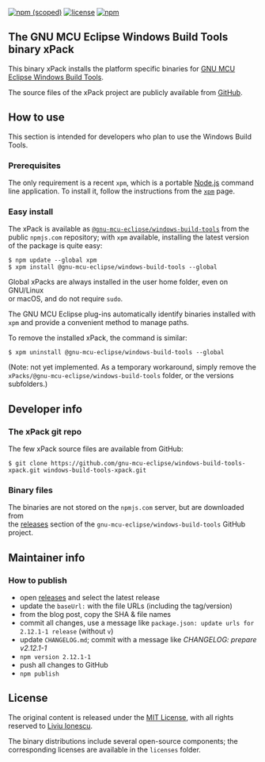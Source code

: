 [![npm (scoped)](https://img.shields.io/npm/v/@gnu-mcu-eclipse/windows-build-tools.svg)](https://www.npmjs.com/package/@gnu-mcu-eclipse/windows-build-tools) 
[![license](https://img.shields.io/github/license/gnu-mcu-eclipse/windows-build-tools-xpack.svg)](https://github.com/gnu-mcu-eclipse/windows-build-tools-xpack/blob/xpack/LICENSE) 
[![npm](https://img.shields.io/npm/dt/@gnu-mcu-eclipse/windows-build-tools.svg)](https://www.npmjs.com/package/@gnu-mcu-eclipse/windows-build-tools/)


## The GNU MCU Eclipse Windows Build Tools binary xPack

This binary xPack installs the platform specific binaries for
[GNU MCU Eclipse Windows Build Tools](https://github.com/gnu-mcu-eclipse/windows-build-tools).

The source files of the xPack project are publicly available from 
[GitHub](https://github.com/gnu-mcu-eclipse/windows-build-tools-xpack).

## How to use

This section is intended for developers who plan to use the 
Windows Build Tools.

### Prerequisites

The only requirement is a recent 
`xpm`, which is a portable 
[Node.js](https://nodejs.org) command line application. To install it,
follow the instructions from the 
[`xpm`](https://www.npmjs.com/package/xpm) page.

### Easy install

The xPack is available as 
[`@gnu-mcu-eclipse/windows-build-tools`](https://www.npmjs.com/package/gnu-mcu-eclipse/windows-build-tools)
from the public `npmjs.com` repository; with `xpm` available, installing 
the latest version of the package is quite easy:

```console
$ npm update --global xpm
$ xpm install @gnu-mcu-eclipse/windows-build-tools --global
```

Global xPacks are always installed in the user home folder, even on GNU/Linux  
or macOS, and do not require `sudo`.

The GNU MCU Eclipse plug-ins automatically identify binaries installed with
`xpm` and provide a convenient method to manage paths.

To remove the installed xPack, the command is similar:

```console
$ xpm uninstall @gnu-mcu-eclipse/windows-build-tools --global
```

(Note: not yet implemented. As a temporary workaround, simply remove the 
`xPacks/@gnu-mcu-eclipse/windows-build-tools` folder, or the versions subfolders.)


## Developer info

### The xPack git repo

The few xPack source files are available from GitHub:

```console
$ git clone https://github.com/gnu-mcu-eclipse/windows-build-tools-xpack.git windows-build-tools-xpack.git
```

### Binary files

The binaries are not stored on the `npmjs.com` server, but are downloaded from  
the [releases](https://github.com/gnu-mcu-eclipse/windows-build-tools/releases) 
section of the `gnu-mcu-eclipse/windows-build-tools` GitHub project.

## Maintainer info

### How to publish

* open [releases](https://github.com/gnu-mcu-eclipse/windows-build-tools/releases) 
and select the latest release
* update the `baseUrl:` with the file URLs (including the tag/version)
* from the blog post, copy the SHA & file names
* commit all changes, use a message like `package.json: update urls for 2.12.1-1 release` (without `v`)
* update `CHANGELOG.md`; commit with a message like _CHANGELOG: prepare v2.12.1-1_
* `npm version 2.12.1-1`
* push all changes to GitHub
* `npm publish`

## License

The original content is released under the 
[MIT License](https://opensource.org/licenses/MIT), with all rights 
reserved to [Liviu Ionescu](https://github.com/ilg-ul).

The binary distributions include several open-source components; the
corresponding licenses are available in the `licenses`
folder.
